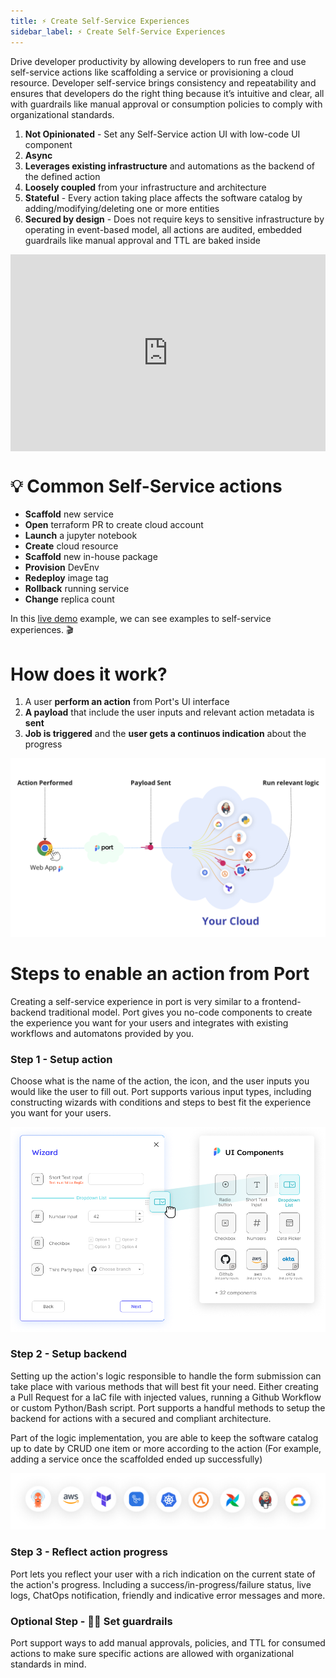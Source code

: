 ```yaml
---
title: ⚡️ Create Self-Service Experiences
sidebar_label: ⚡️ Create Self-Service Experiences
---
```


Drive developer productivity by allowing developers to run free and use self-service actions like scaffolding a service or provisioning a cloud resource. Developer self-service brings consistency and repeatability and ensures that developers do the right thing because it’s intuitive and clear, all with guardrails like manual approval or consumption policies to comply with organizational standards.

1. **Not Opinionated** - Set any Self-Service action UI with low-code UI component
2. **Async**
3. **Leverages existing infrastructure** and automations as the backend of the defined action
4. **Loosely coupled** from your infrastructure and architecture
5. **Stateful** - Every action taking place affects the software catalog by adding/modifying/deleting one or more entities
6. **Secured by design** - Does not require keys to sensitive infrastructure by operating in event-based model, all actions are audited, embedded guardrails like manual approval and TTL are baked inside

<div style="position: relative; padding-bottom: 62.5%; height: 0;"><iframe src="https://www.loom.com/embed/fee8fe438f00483981ea9368bb10385b" frameborder="0" webkitallowfullscreen mozallowfullscreen allowfullscreen style="position: absolute; top: 0; left: 0; width: 100%; height: 100%;"></iframe></div>

# 💡 Common Self-Service actions

- **Scaffold** new service
- **Open** terraform PR to create cloud account
- **Launch** a jupyter notebook
- **Create** cloud resource
- **Scaffold** new in-house package
- **Provision** DevEnv
- **Redeploy** image tag
- **Rollback** running service
- **Change** replica count

In this [live demo](https://demo.getport.io/self-serve) example, we can see examples to self-service experiences. 🎬

# How does it work?

1. A user **perform an action** from Port's UI interface
2. **A payload** that include the user inputs and relevant action metadata is **sent**
3. **Job is triggered** and the **user gets a continuos indication** about the progress

<!--
| Step        | Description                                                                                            | Provision Development Environment                                                                                                                                                                                                                                                                              |
| ------------ | ------------------------------------------------------------------------------------------------------ | ---------------------------------------------------------------------------------------------------------------------------------------------------------------------------------------------------------------------------------------------------------------------------------- |
| `Form Submission` | The user submits a form/wizard from Port                                                                          | The user submitted a **Update replica count** form |
| `API endpoint Trigger`      | Port triggers an API call that includes relevant metadata to handle the action (user inputs + action_id)                                                             | xyz + id                                                                                                                                                                                                                    |
| `Run Backend Logic`     | The API endpoint handles the action request by running the relevant logic                                                                            | Open a PR with a Terraform file that triggers a GitOps pipeline to run tf apply                                                                                                                                                                                                         |
| `Reflect action progress`   | Action progress is reflected to the user and updates the software catalog accordingly | Adding a new environment to the catalog & mark action_status as success -->

![Self-Service-Architecture](../../static/img/self-service-actions/selfserviceHLarch.png)

# Steps to enable an action from Port

Creating a self-service experience in port is very similar to a frontend-backend traditional model.
Port gives you no-code components to create the experience you want for your users and integrates with existing workflows and automatons provided by you.

### Step 1 - Setup action

Choose what is the name of the action, the icon, and the user inputs you would like the user to fill out.
Port supports various input types, including constructing wizards with conditions and steps to best fit the experience you want for your users.

![Self-Service-Architecture](../../static/img/self-service-actions/Setup%20UI.png)

### Step 2 - Setup backend

Setting up the action's logic responsible to handle the form submission can take place with various methods that will best fit your need.
Either creating a Pull Request for a IaC file with injected values, running a Github Workflow or custom Python/Bash script.
Port supports a handful methods to setup the backend for actions with a secured and compliant architecture.

Part of the logic implementation, you are able to keep the software catalog up to date by CRUD one item or more according to the action (For example, adding a service once the scaffolded ended up successfully)

![Self-Service-Architecture](../../static/img/self-service-actions/backend-integrations.png)

### Step 3 - Reflect action progress

Port lets you reflect your user with a rich indication on the current state of the action's progress.
Including a success/in-progress/failure status, live logs, ChatOps notification, friendly and indicative error messages and more.

### Optional Step - ✋🏼 Set guardrails

Port support ways to add manual approvals, policies, and TTL for consumed actions to make sure specific actions are allowed with organizational standards in mind.
